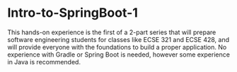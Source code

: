 # Intro-to-SpringBoot-1
This hands-on experience is the first of a 2-part series that will prepare software engineering students for classes like ECSE 321 and ECSE 428, and will provide everyone with the foundations to build a proper application. No experience with Gradle or Spring Boot is needed, however some experience in Java is recommended.
